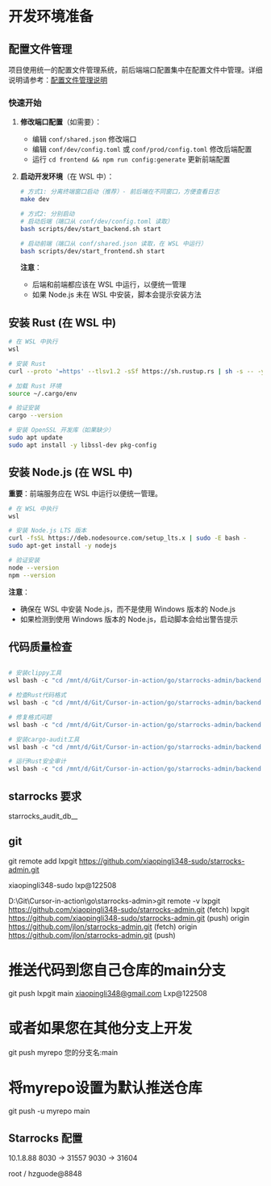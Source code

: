 # 开发环境准备

## 配置文件管理

项目使用统一的配置文件管理系统，前后端端口配置集中在配置文件中管理。详细说明请参考：[配置文件管理说明](../../conf/README.md)

### 快速开始

1. **修改端口配置**（如需要）：
   - 编辑 `conf/shared.json` 修改端口
   - 编辑 `conf/dev/config.toml` 或 `conf/prod/config.toml` 修改后端配置
   - 运行 `cd frontend && npm run config:generate` 更新前端配置

2. **启动开发环境**（在 WSL 中）：
   ```bash
   # 方式1: 分离终端窗口启动（推荐）- 前后端在不同窗口，方便查看日志
   make dev
   
   # 方式2: 分别启动
   # 启动后端（端口从 conf/dev/config.toml 读取）
   bash scripts/dev/start_backend.sh start
   
   # 启动前端（端口从 conf/shared.json 读取，在 WSL 中运行）
   bash scripts/dev/start_frontend.sh start
   ```
   
   **注意**：
   - 后端和前端都应该在 WSL 中运行，以便统一管理
   - 如果 Node.js 未在 WSL 中安装，脚本会提示安装方法

## 安装 Rust (在 WSL 中)

```bash
# 在 WSL 中执行
wsl

# 安装 Rust
curl --proto '=https' --tlsv1.2 -sSf https://sh.rustup.rs | sh -s -- -y

# 加载 Rust 环境
source ~/.cargo/env

# 验证安装
cargo --version

# 安装 OpenSSL 开发库（如果缺少）
sudo apt update
sudo apt install -y libssl-dev pkg-config
```

## 安装 Node.js (在 WSL 中)

**重要**：前端服务应在 WSL 中运行以便统一管理。

```bash
# 在 WSL 中执行
wsl

# 安装 Node.js LTS 版本
curl -fsSL https://deb.nodesource.com/setup_lts.x | sudo -E bash -
sudo apt-get install -y nodejs

# 验证安装
node --version
npm --version
```

**注意**：
- 确保在 WSL 中安装 Node.js，而不是使用 Windows 版本的 Node.js
- 如果检测到使用 Windows 版本的 Node.js，启动脚本会给出警告提示

## 代码质量检查

```powershell

# 安装clippy工具
wsl bash -c "cd /mnt/d/Git/Cursor-in-action/go/starrocks-admin/backend && source ~/.cargo/env && cargo clippy --all-targets --all-features -- -D warnings"

# 检查Rust代码格式
wsl bash -c "cd /mnt/d/Git/Cursor-in-action/go/starrocks-admin/backend && source ~/.cargo/env && cargo fmt --check"

# 修复格式问题
wsl bash -c "cd /mnt/d/Git/Cursor-in-action/go/starrocks-admin/backend && source ~/.cargo/env && cargo fmt"

# 安装cargo-audit工具
wsl bash -c "cd /mnt/d/Git/Cursor-in-action/go/starrocks-admin/backend && source ~/.cargo/env && cargo install cargo-audit"

# 运行Rust安全审计
wsl bash -c "cd /mnt/d/Git/Cursor-in-action/go/starrocks-admin/backend && source ~/.cargo/env && cargo audit"

```

## starrocks 要求
starrocks_audit_db__


## git 

git remote add lxpgit https://github.com/xiaopingli348-sudo/starrocks-admin.git

xiaopingli348-sudo lxp@122508

D:\Git\Cursor-in-action\go\starrocks-admin>git remote -v
lxpgit  https://github.com/xiaopingli348-sudo/starrocks-admin.git (fetch)
lxpgit  https://github.com/xiaopingli348-sudo/starrocks-admin.git (push)
origin  https://github.com/jlon/starrocks-admin.git (fetch)
origin  https://github.com/jlon/starrocks-admin.git (push)


# 推送代码到您自己仓库的main分支
git push lxpgit main
xiaopingli348@gmail.com Lxp@122508

# 或者如果您在其他分支上开发
git push myrepo 您的分支名:main

# 将myrepo设置为默认推送仓库
git push -u myrepo main


## Starrocks 配置
10.1.8.88
8030 -> 31557
9030 -> 31604

root / hzguode@8848
